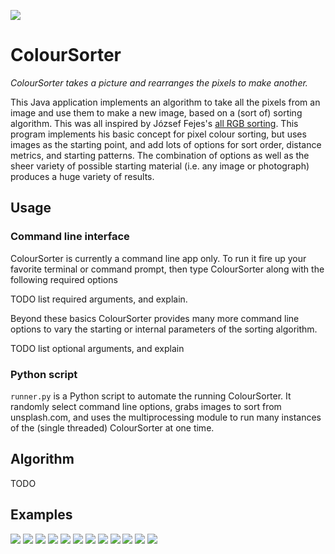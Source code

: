 ![](images/ColourSorterLogo.jpg)

# ColourSorter
_ColourSorter takes a picture and rearranges the pixels to make another._

This Java application implements an algorithm to take all the pixels from an
image and use them to make a new image, based on a (sort of) sorting algorithm.
This was all inspired by József Fejes's
[all RGB sorting](http://joco.name/2014/03/02/all-rgb-colors-in-one-image/). This program implements his basic concept for pixel colour sorting, but uses images as the starting point, and add lots of options for sort order, distance metrics, and starting patterns. The combination of options as well as the sheer variety of possible starting material (i.e. any image or photograph) produces a huge variety of results.

## Usage
### Command line interface
ColourSorter is currently a command line app only. To run it fire up your favorite terminal or command prompt, then type ColourSorter along with the following required options

TODO list required arguments, and explain.

Beyond these basics ColourSorter provides many more command line options to vary the starting or internal parameters of the sorting algorithm.

TODO list optional arguments, and explain

### Python script
`runner.py` is a Python script to automate the running ColourSorter. It randomly select command line options, grabs images to sort from unsplash.com, and uses the multiprocessing module to run many instances of the (single threaded) ColourSorter at one time.

## Algorithm
TODO

## Examples
![](images/0.jpg)
![](images/1.jpg)
![](images/2.jpg)
![](images/3.jpg)
![](images/4.jpg)
![](images/5.jpg)
![](images/6.jpg)
![](images/7.jpg)
![](images/8.jpg)
![](images/9.jpg)
![](images/10.jpg)
![](images/11.jpg)
